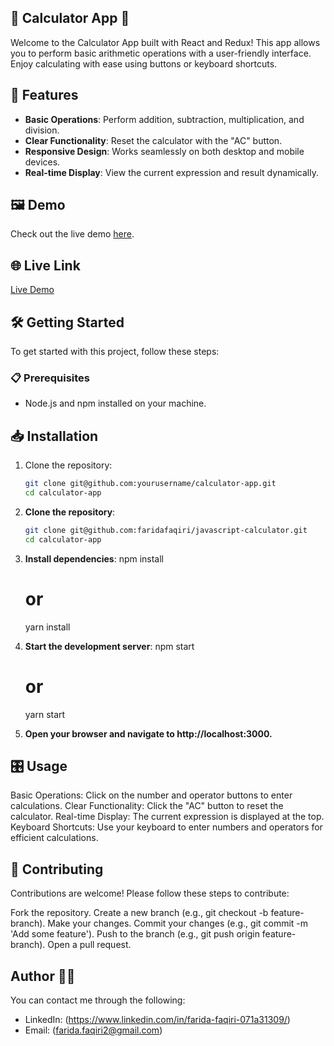 ## 🧮 Calculator App 🧮

Welcome to the Calculator App built with React and Redux! This app allows you to perform basic arithmetic operations with a user-friendly interface. Enjoy calculating with ease using buttons or keyboard shortcuts.

## 🚀 Features

- **Basic Operations**: Perform addition, subtraction, multiplication, and division.
- **Clear Functionality**: Reset the calculator with the "AC" button.
- **Responsive Design**: Works seamlessly on both desktop and mobile devices.
- **Real-time Display**: View the current expression and result dynamically.

## 🖼️ Demo

Check out the live demo [here](./Capture.JPG).

## 🌐 Live Link

[Live Demo](https://your-live-demo-link.com)

## 🛠️ Getting Started

To get started with this project, follow these steps:

### 📋 Prerequisites

- Node.js and npm installed on your machine.

## 📥 Installation

1. Clone the repository:
   ```bash
   git clone git@github.com:yourusername/calculator-app.git
   cd calculator-app

1. **Clone the repository**:
   ```bash
   git clone git@github.com:faridafaqiri/javascript-calculator.git
   cd calculator-app

2. **Install dependencies**:
   npm install
   # or
   yarn install

3. **Start the development server**:
   npm start
   # or
   yarn start

4. **Open your browser and navigate to http://localhost:3000.**

## 🎛️ Usage

Basic Operations: Click on the number and operator buttons to enter calculations.
Clear Functionality: Click the "AC" button to reset the calculator.
Real-time Display: The current expression is displayed at the top.
Keyboard Shortcuts: Use your keyboard to enter numbers and operators for efficient calculations.

## 🤝 Contributing

Contributions are welcome! Please follow these steps to contribute:

Fork the repository.
Create a new branch (e.g., git checkout -b feature-branch).
Make your changes.
Commit your changes (e.g., git commit -m 'Add some feature').
Push to the branch (e.g., git push origin feature-branch).
Open a pull request.

## Author 👩‍💻

You can contact me through the following:

- LinkedIn: (<https://www.linkedin.com/in/farida-faqiri-071a31309/>)
- Email: (<farida.faqiri2@gmail.com>)